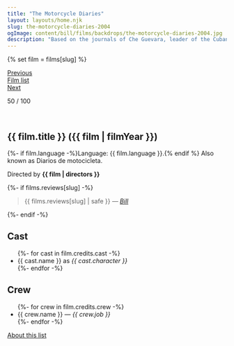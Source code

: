 ```yaml
---
title: "The Motorcycle Diaries"
layout: layouts/home.njk
slug: the-motorcycle-diaries-2004
ogImage: content/bill/films/backdrops/the-motorcycle-diaries-2004.jpg
description: "Based on the journals of Che Guevara, leader of the Cuban Revolution. In his memoirs, Guevara recounts adventures he and best friend Alberto Granado had while crossing South America by motorcycle in the early 1950s."
---
```


{% set film = films[slug] %}

<nav class="films">
  <div class="prev">
    <a href="../phone-booth-2003"><i class="fa-solid fa-chevron-left fa-xs"></i> Previous</a>
  </div>
  <div>
    <a href="../">Film list</a>
  </div>
  <div class="next">
    <a href="../hot-fuzz-2007">Next <i class="fa-solid fa-chevron-right fa-xs"></i></a>
  </div>
</nav>

<p>50 / 100</p>

<article class="film slug-the-motorcycle-diaries-2004">
  <div class="backdrop-and-poster">
    <img class="poster" src="../films/posters/{{ slug }}.jpg" alt="">
    <img class="backdrop" src="../films/backdrops/{{ slug }}.jpg" alt="">
  </div>

  <h1>{{ film.title }} ({{ film | filmYear }})</h1>

  <p>
    {%- if film.language -%}Language: {{ film.language }}.{% endif %}
    Also known as Diarios de motocicleta.
  </p>

  <p class="director">
    Directed by <strong>{{ film | directors }}</strong>
  </p>

  {%- if films.reviews[slug] -%}
    <blockquote> 
      {{ films.reviews[slug] | safe }} <em>—&nbsp;<a href="/bill">Bill</a></em>
    </blockquote> 
  {%- endif -%}

  <h2>
    Cast
  </h2>
  <ul>
    {%- for cast in film.credits.cast -%}
      <li>
        {{ cast.name }} as <em>{{ cast.character }}</em>
      </li>
    {%- endfor -%}
  </ul>

  <h2>
    Crew
  </h2>
  <ul>
    {%- for crew in film.credits.crew -%}
      <li>
        {{ crew.name }} &mdash; <em>{{ crew.job }}</em>
      </li>
    {%- endfor -%}
  </ul>
</article>
<footer>
  <a href="../about">About this list</a>
</footer>
